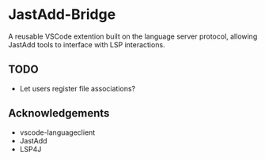 # JastAdd-Bridge

A reusable VSCode extention built on the language server protocol, allowing JastAdd tools to interface with LSP interactions.

## TODO

- Let users register file associations?

## Acknowledgements

- vscode-languageclient
- JastAdd
- LSP4J
